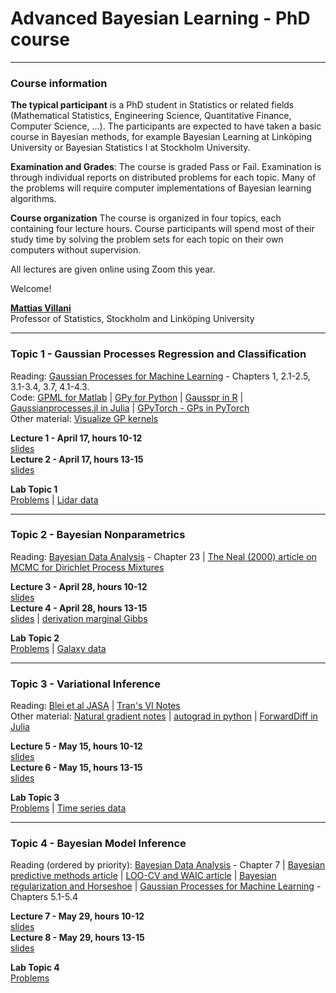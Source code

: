 # Advanced Bayesian Learning - PhD course

---

### Course information

**The typical participant** is a PhD student in Statistics or related fields (Mathematical Statistics, Engineering Science, Quantitative Finance, Computer Science, ...). The participants are expected to have taken a basic course in Bayesian methods, for example Bayesian Learning at Linköping University or Bayesian Statistics I at Stockholm University.

**Examination and Grades**: The course is graded Pass or Fail. Examination is through individual reports on distributed problems for each topic. Many of the problems will require computer implementations of Bayesian learning algorithms.

**Course organization**
The course is organized in four topics, each containing four lecture hours. Course participants will spend most of their study time by solving the problem sets for each topic on their own computers without supervision.

All lectures are given online using Zoom this year.

Welcome!

[**Mattias Villani**](https://www.mattiasvillani.com/)  
Professor of Statistics, Stockholm and Linköping University

---


### Topic 1 - Gaussian Processes Regression and Classification

Reading:  [Gaussian Processes for Machine Learning](http://www.gaussianprocess.org/gpml/chapters/RW.pdf) - Chapters 1, 2.1-2.5, 3.1-3.4, 3.7, 4.1-4.3. \
Code: [GPML for Matlab](http://mlg.eng.cam.ac.uk/carl/gpml/) | [GPy for Python](https://sheffieldml.github.io/GPy/) | [Gausspr in R](https://rdrr.io/cran/kernlab/man/gausspr.html) | [Gaussianprocesses.jl in Julia](https://github.com/STOR-i/GaussianProcesses.jl) | [GPyTorch - GPs in PyTorch](https://gpytorch.ai/) \
Other material: [Visualize GP kernels](http://www.it.uu.se/edu/course/homepage/apml/GP/)


**Lecture 1 - April 17, hours 10-12**  
[slides](/Slides/ABL1.pdf)  
**Lecture 2 - April 17, hours 13-15**  
[slides](/Slides/ABL2.pdf)

**Lab Topic 1**  
[Problems](/Labs/Lab1.pdf) | [Lidar data](/Labs/LidarData.dat)


---


### Topic 2 - Bayesian Nonparametrics

Reading: [Bayesian Data Analysis](http://www.stat.columbia.edu/~gelman/book/BDA3.pdf) - Chapter 23 | [The Neal (2000) article on MCMC for Dirichlet Process Mixtures](http://www.stat.columbia.edu/npbayes/papers/neal_sampling.pdf)  


**Lecture 3 - April 28, hours 10-12**  
[slides](/Slides/ABL3.pdf)  
**Lecture 4 - April 28, hours 13-15**  
[slides](/Slides/ABL4.pdf) | [derivation marginal Gibbs](/Notes/MarginalGibbsDerivation.pdf)

**Lab Topic 2**  
[Problems](/Labs/Lab2.pdf) | [Galaxy data](/Labs/GalaxyData.dat)


---


### Topic 3 -  Variational Inference

Reading: [Blei et al JASA](https://amstat.tandfonline.com/doi/abs/10.1080/01621459.2017.1285773#.XraDPXUzaLI) | [Tran's VI Notes](/Material/VBnotesMNT.pdf) \
Other material: [Natural gradient notes](https://wiseodd.github.io/techblog/2018/03/14/natural-gradient/) | [autograd in python](https://github.com/HIPS/autograd) | [ForwardDiff in Julia](https://github.com/JuliaDiff/ForwardDiff.jl)

**Lecture 5 - May 15, hours 10-12**  
[slides](/Slides/ABL5.pdf)  
**Lecture 6 - May 15, hours 13-15**  
[slides](/Slides/ABL6.pdf)

**Lab Topic 3**  
[Problems](/Labs/Lab3.pdf) | [Time series data](/Labs/timeseries.csv)


---


### Topic 4 - Bayesian Model Inference

Reading (ordered by priority): [Bayesian Data Analysis](http://www.stat.columbia.edu/~gelman/book/BDA3.pdf) - Chapter 7
| [Bayesian predictive methods article](https://link.springer.com/article/10.1007/s11222-016-9649-y) | [LOO-CV and WAIC article](https://link.springer.com/article/10.1007/s11222-016-9696-4) | [Bayesian regularization and Horseshoe](https://onlinelibrary-wiley-com.ezp.sub.su.se/doi/full/10.1002/wics.1463) | [Gaussian Processes for Machine Learning](http://www.gaussianprocess.org/gpml/chapters/RW.pdf) - Chapters 5.1-5.4  

**Lecture 7 - May 29, hours 10-12**  
[slides](TBA)  
**Lecture 8 - May 29, hours 13-15**  
[slides](TBA)

**Lab Topic 4**  
[Problems](TBA)
